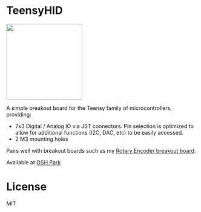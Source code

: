# TeensyHID

<img src="https://644db4de3505c40a0444-327723bce298e3ff5813fb42baeefbaa.ssl.cf1.rackcdn.com/df4e2c7d03a9df666be4c9c597684a9d.png" width="200"/>

A simple breakout board for the Teensy family of microcontrollers, providing:

* 7x3 Digital / Analog IO via JST connectors. Pin selection is optimized to allow for additional functions (I2C, DAC,
  etc) to be easily accessed.
* 2 M3 mounting holes

Pairs well with breakout boards such as my [Rotary Encoder breakout board](https://github.com/mtrudel/rotary_breakout).

Available at [OSH Park](https://oshpark.com/shared_projects/sCmXFWh1)

# License

MIT
